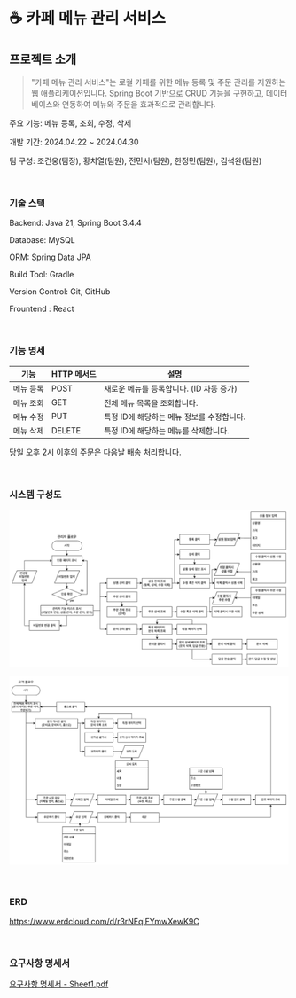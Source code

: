 # ☕ 카페 메뉴 관리 서비스

## 프로젝트 소개
>"카페 메뉴 관리 서비스"는 로컬 카페를 위한 메뉴 등록 및 주문 관리를 지원하는 웹 애플리케이션입니다. Spring Boot 기반으로 CRUD 기능을 구현하고, 데이터베이스와 연동하여 메뉴와 주문을 효과적으로 관리합니다.

주요 기능: 메뉴 등록, 조회, 수정, 삭제

개발 기간: 2024.04.22 ~ 2024.04.30

팀 구성: 조건웅(팀장), 황치열(팀원), 전민서(팀원), 한정민(팀원), 김석완(팀원)

<br/>

### 기술 스택
Backend: Java 21, Spring Boot 3.4.4

Database: MySQL

ORM: Spring Data JPA

Build Tool: Gradle

Version Control: Git, GitHub

Frountend : React


<br/>

### 기능 명세


|기능 | HTTP 메서드 |설명|
|---|---|---|
|메뉴 등록 | POST | 새로운 메뉴를 등록합니다. (ID 자동 증가)|
|메뉴 조회 | GET | 전체 메뉴 목록을 조회합니다.|
|메뉴 수정 | PUT | 특정 ID에 해당하는 메뉴 정보를 수정합니다.|
|메뉴 삭제 | DELETE | 특정 ID에 해당하는 메뉴를 삭제합니다.|

당일 오후 2시 이후의 주문은 다음날 배송 처리합니다.

<br/>

### 시스템 구성도
![admin-flowchart.png](docs%2Fadmin-flowchart.png)

![client-flowchart.png](docs%2Fclient-flowchart.png)

<br/>

### ERD

https://www.erdcloud.com/d/r3rNEqiFYmwXewK9C

<br/>

### 요구사항 명세서
[요구사항 명세서 - Sheet1.pdf](docs%2F%EC%9A%94%EA%B5%AC%EC%82%AC%ED%95%AD%20%EB%AA%85%EC%84%B8%EC%84%9C%20-%20Sheet1.pdf)

